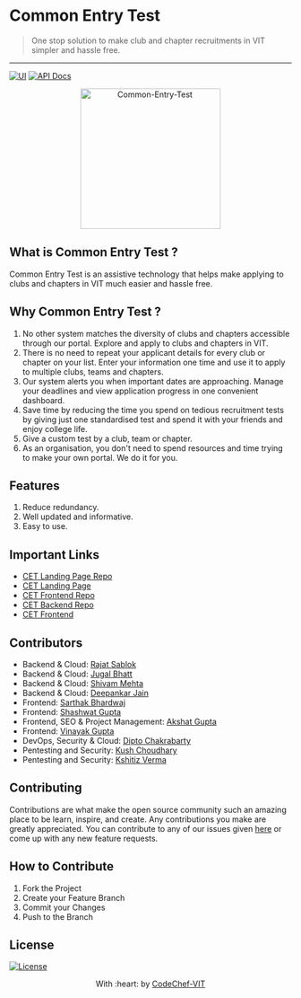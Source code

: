 # Common Entry Test

> <Subtitle>
> One stop solution to make club and chapter recruitments in VIT simpler and hassle free.

---
[![UI ](https://img.shields.io/badge/User%20Interface-Link%20to%20UI-orange?style=flat-square&logo=appveyor)](https://cet.codechefvit.com) [![API Docs ](https://img.shields.io/badge/API%20Docs-View%20Here-orange?style=flat-square&logo=appveyor)](https://documenter.getpostman.com/view/12931122/TVmPAxAf)

<p align="center">
<img src="https://i.ibb.co/VppxmWZ/cet.png" alt="Common-Entry-Test" width="250px"/>
</p>

## What is Common Entry Test ?
Common Entry Test is an assistive technology that helps make applying to clubs and chapters in VIT much easier and hassle free.

## Why Common Entry Test ?
1. No other system matches the diversity of clubs and chapters accessible through our portal. Explore and apply to clubs and chapters in VIT.
2. There is no need to repeat your applicant details for every club or chapter on your list. Enter your information one time and use it to apply to multiple clubs, teams and chapters.
3. Our system alerts you when important dates are approaching. Manage your deadlines and view application progress in one convenient dashboard.
4. Save time by reducing the time you spend on tedious recruitment tests by giving just one standardised test and spend it with your friends and enjoy college life.
5. Give a custom test by a club, team or chapter.
6. As an organisation, you don't need to spend resources and time trying to make your own portal. We do it for you.

## Features
1. Reduce redundancy.
2. Well updated and informative.
3. Easy to use.

## Important Links
- [CET Landing Page Repo](https://github.com/CodeChefVIT/Common-Entry-Test)
- [CET Landing Page](https://cet.codechefvit.com)
- [CET Frontend Repo](https://github.com/CodeChefVIT/cetFrontend)
- [CET Backend Repo](https://github.com/CodeChefVIT/cetBackend)
- [CET Frontend](https://cet-portal.codechefvit.com) 

## Contributors
- Backend & Cloud: <a href="https://github.com/RajatSablok">Rajat Sablok</a>
- Backend & Cloud: <a href="https://github.com/jugaldb">Jugal Bhatt</a>
- Backend & Cloud: <a href="https://github.com/N0v0cain3">Shivam Mehta</a>
- Backend & Cloud: <a href="https://github.com/decipher07">Deepankar Jain</a>
- Frontend: <a href="https://github.com/Sarthakbh321">Sarthak Bhardwaj</a>
- Frontend: <a href="https://github.com/shashtag">Shashwat Gupta</a>
- Frontend, SEO & Project Management: <a href="https://github.com/akshatvg">Akshat Gupta</a>
- Frontend: <a href="https://github.com/gvinayakgupta">Vinayak Gupta</a>
- DevOps, Security & Cloud: <a href="https://github.com/diptochakrabarty">Dipto Chakrabarty</a>
- Pentesting and Security: <a href="https://github.com/1UC1F3R616">Kush Choudhary</a>
- Pentesting and Security: <a href="https://github.com/Kshitizv05">Kshitiz Verma</a>

## Contributing
Contributions are what make the open source community such an amazing place to be learn, inspire, and create. Any contributions you make are greatly appreciated. You can contribute to any of our issues given [here](https://github.com/CodeChefVIT/Common-Entry-Test/issues) or come up with any new feature requests.

## How to Contribute
1. Fork the Project
2. Create your Feature Branch 
3. Commit your Changes 
4. Push to the Branch 

## License
[![License](http://img.shields.io/:license-mit-blue.svg?style=flat-square)](http://badges.mit-license.org)

<p align="center">
	With :heart: by <a href="https://www.codechefvit.com" target="_blank">CodeChef-VIT</a>
</p>
